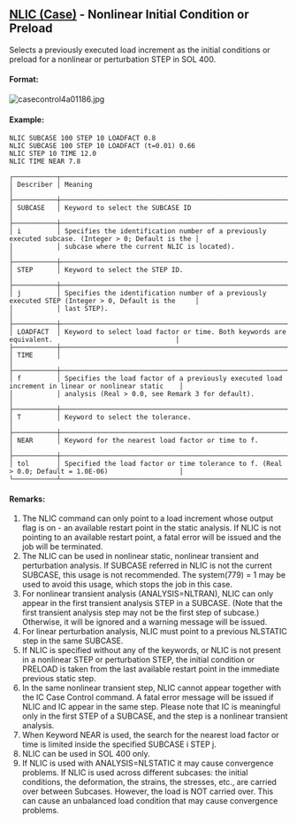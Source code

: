 ## [NLIC (Case)](https://nexus.hexagon.com/documentationcenter/bundle/MSC_Nastran_2022.4/page/Nastran_Combined_Book/qrg/casecontrol4a/TOC.NLIC.Case.xhtml) - Nonlinear Initial Condition or Preload

Selects a previously executed load increment as the initial conditions or preload for a nonlinear or perturbation STEP in SOL 400.

#### Format:

![casecontrol4a01186.jpg](https://help-be.hexagonmi.com/bundle/MSC_Nastran_2022.4/page/Nastran_Combined_Book/qrg/casecontrol4a/../../../assets/casecontrol4a01186.jpg?_LANG=enus)  

#### Example:

```nastran
NLIC SUBCASE 100 STEP 10 LOADFACT 0.8 
NLIC SUBCASE 100 STEP 10 LOADFACT (t=0.01) 0.66 
NLIC STEP 10 TIME 12.0 
NLIC TIME NEAR 7.8
```

```text
┌───────────┬────────────────────────────────────────────────────────────────────────────────────────────────────┐
│ Describer │ Meaning                                                                                            │
├───────────┼────────────────────────────────────────────────────────────────────────────────────────────────────┤
│ SUBCASE   │ Keyword to select the SUBCASE ID                                                                   │
├───────────┼────────────────────────────────────────────────────────────────────────────────────────────────────┤
│ i         │ Specifies the identification number of a previously executed subcase. (Integer > 0; Default is the │
│           │ subcase where the current NLIC is located).                                                        │
├───────────┼────────────────────────────────────────────────────────────────────────────────────────────────────┤
│ STEP      │ Keyword to select the STEP ID.                                                                     │
├───────────┼────────────────────────────────────────────────────────────────────────────────────────────────────┤
│ j         │ Specifies the identification number of a previously executed STEP (Integer > 0, Default is the     │
│           │ last STEP).                                                                                        │
├───────────┼────────────────────────────────────────────────────────────────────────────────────────────────────┤
│ LOADFACT  │ Keyword to select load factor or time. Both keywords are equivalent.                               │
├───────────┼────────────────────────────────────────────────────────────────────────────────────────────────────┤
│ TIME      │                                                                                                    │
├───────────┼────────────────────────────────────────────────────────────────────────────────────────────────────┤
│ f         │ Specifies the load factor of a previously executed load increment in linear or nonlinear static    │
│           │ analysis (Real > 0.0, see Remark 3 for default).                                                   │
├───────────┼────────────────────────────────────────────────────────────────────────────────────────────────────┤
│ T         │ Keyword to select the tolerance.                                                                   │
├───────────┼────────────────────────────────────────────────────────────────────────────────────────────────────┤
│ NEAR      │ Keyword for the nearest load factor or time to f.                                                  │
├───────────┼────────────────────────────────────────────────────────────────────────────────────────────────────┤
│ tol       │ Specified the load factor or time tolerance to f. (Real > 0.0; Default = 1.0E-06)                  │
└───────────┴────────────────────────────────────────────────────────────────────────────────────────────────────┘
```

#### Remarks:

1. The NLIC command can only point to a load increment whose output flag is on - an available restart point in the static analysis. If NLIC is not pointing to an available restart point, a fatal error will be issued and the job will be terminated.
2. The NLIC can be used in nonlinear static, nonlinear transient and perturbation analysis. If SUBCASE referred in NLIC is not the current SUBCASE, this usage is not recommended. The system(779) = 1 may be used to avoid this usage, which stops the job in this case.
3. For nonlinear transient analysis (ANALYSIS=NLTRAN), NLIC can only appear in the first transient analysis STEP in a SUBCASE. (Note that the first transient analysis step may not be the first step of subcase.) Otherwise, it will be ignored and a warning message will be issued.
4. For linear perturbation analysis, NLIC must point to a previous NLSTATIC step in the same SUBCASE.
5. If NLIC is specified without any of the keywords, or NLIC is not present in a nonlinear STEP or perturbation STEP, the initial condition or PRELOAD is taken from the last available restart point in the immediate previous static step.
6. In the same nonlinear transient step, NLIC cannot appear together with the IC Case Control command. A fatal error message will be issued if NLIC and IC appear in the same step. Please note that IC is meaningful only in the first STEP of a SUBCASE, and the step is a nonlinear transient analysis.
7. When Keyword NEAR is used, the search for the nearest load factor or time is limited inside the specified SUBCASE i STEP j.
8. NLIC can be used in SOL 400 only.
9. If NLIC is used with ANALYSIS=NLSTATIC it may cause convergence problems. If NLIC is used across different subcases: the initial conditions, the deformation, the strains, the stresses, etc., are carried over between Subcases. However, the load is NOT carried over. This can cause an unbalanced load condition that may cause convergence problems.
